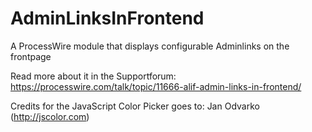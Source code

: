 # AdminLinksInFrontend
A ProcessWire module that displays configurable Adminlinks on the frontpage

Read more about it in the Supportforum: https://processwire.com/talk/topic/11666-alif-admin-links-in-frontend/

Credits for the JavaScript Color Picker goes to: Jan Odvarko (http://jscolor.com)
